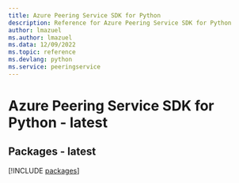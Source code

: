 ```yaml
---
title: Azure Peering Service SDK for Python
description: Reference for Azure Peering Service SDK for Python
author: lmazuel
ms.author: lmazuel
ms.data: 12/09/2022
ms.topic: reference
ms.devlang: python
ms.service: peeringservice
---
```

# Azure Peering Service SDK for Python - latest
## Packages - latest
[!INCLUDE [packages](peering-service-index.md)]
